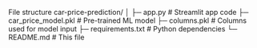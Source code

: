 File structure
car-price-prediction/
│
├─ app.py                 # Streamlit app code
├─ car_price_model.pkl     # Pre-trained ML model
├─ columns.pkl            # Columns used for model input
├─ requirements.txt       # Python dependencies
└─ README.md              # This file
